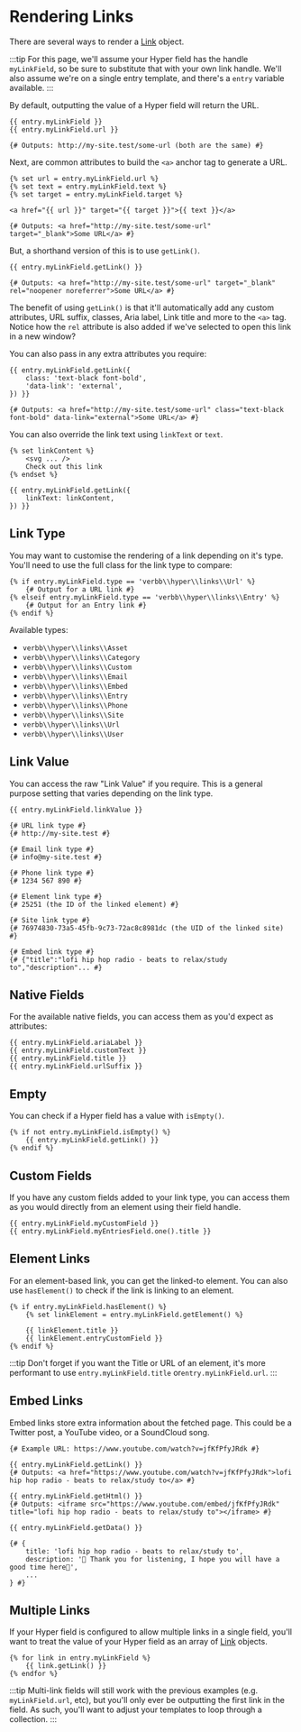 # Rendering Links
There are several ways to render a [Link](docs:developers/link) object. 

:::tip
For this page, we'll assume your Hyper field has the handle `myLinkField`, so be sure to substitute that with your own link handle. We'll also assume we're on a single entry template, and there's a `entry` variable available.
:::

By default, outputting the value of a Hyper field will return the URL.

```twig
{{ entry.myLinkField }}
{{ entry.myLinkField.url }}

{# Outputs: http://my-site.test/some-url (both are the same) #}
```

Next, are common attributes to build the `<a>` anchor tag to generate a URL.

```twig
{% set url = entry.myLinkField.url %}
{% set text = entry.myLinkField.text %}
{% set target = entry.myLinkField.target %}

<a href="{{ url }}" target="{{ target }}">{{ text }}</a>

{# Outputs: <a href="http://my-site.test/some-url" target="_blank">Some URL</a> #}
```

But, a shorthand version of this is to use `getLink()`.

```twig
{{ entry.myLinkField.getLink() }}

{# Outputs: <a href="http://my-site.test/some-url" target="_blank" rel="noopener noreferrer">Some URL</a> #}
```

The benefit of using `getLink()` is that it'll automatically add any custom attributes, URL suffix, classes, Aria label, Link title and more to the `<a>` tag. Notice how the `rel` attribute is also added if we've selected to open this link in a new window?

You can also pass in any extra attributes you require:

```twig
{{ entry.myLinkField.getLink({
    class: 'text-black font-bold',
    'data-link': 'external',
}) }}

{# Outputs: <a href="http://my-site.test/some-url" class="text-black font-bold" data-link="external">Some URL</a> #}
```

You can also override the link text using `linkText` or `text`.

```twig
{% set linkContent %}
    <svg ... />
    Check out this link
{% endset %}

{{ entry.myLinkField.getLink({
    linkText: linkContent,
}) }}
```

## Link Type
You may want to customise the rendering of a link depending on it's type. You'll need to use the full class for the link type to compare:

```twig
{% if entry.myLinkField.type == 'verbb\\hyper\\links\\Url' %}
    {# Output for a URL link #}
{% elseif entry.myLinkField.type == 'verbb\\hyper\\links\\Entry' %}
    {# Output for an Entry link #}
{% endif %}
```

Available types:
- `verbb\\hyper\\links\\Asset`
- `verbb\\hyper\\links\\Category`
- `verbb\\hyper\\links\\Custom`
- `verbb\\hyper\\links\\Email`
- `verbb\\hyper\\links\\Embed`
- `verbb\\hyper\\links\\Entry`
- `verbb\\hyper\\links\\Phone`
- `verbb\\hyper\\links\\Site`
- `verbb\\hyper\\links\\Url`
- `verbb\\hyper\\links\\User`

## Link Value
You can access the raw "Link Value" if you require. This is a general purpose setting that varies depending on the link type.

```twig
{{ entry.myLinkField.linkValue }}

{# URL link type #}
{# http://my-site.test #}

{# Email link type #}
{# info@my-site.test #}

{# Phone link type #}
{# 1234 567 890 #}

{# Element link type #}
{# 25251 (the ID of the linked element) #}

{# Site link type #}
{# 76974830-73a5-45fb-9c73-72ac8c8981dc (the UID of the linked site) #}

{# Embed link type #}
{# {"title":"lofi hip hop radio - beats to relax/study to","description"... #}
```

## Native Fields
For the available native fields, you can access them as you'd expect as attributes:

```twig
{{ entry.myLinkField.ariaLabel }}
{{ entry.myLinkField.customText }}
{{ entry.myLinkField.title }}
{{ entry.myLinkField.urlSuffix }}
```

## Empty
You can check if a Hyper field has a value with `isEmpty()`.

```twig
{% if not entry.myLinkField.isEmpty() %}
    {{ entry.myLinkField.getLink() }}
{% endif %}
```

## Custom Fields
If you have any custom fields added to your link type, you can access them as you would directly from an element using their field handle.

```twig
{{ entry.myLinkField.myCustomField }}
{{ entry.myLinkField.myEntriesField.one().title }}
```

## Element Links
For an element-based link, you can get the linked-to element. You can also use `hasElement()` to check if the link is linking to an element.

```twig
{% if entry.myLinkField.hasElement() %}
    {% set linkElement = entry.myLinkField.getElement() %}

    {{ linkElement.title }}
    {{ linkElement.entryCustomField }}
{% endif %}
```

:::tip
Don't forget if you want the Title or URL of an element, it's more performant to use `entry.myLinkField.title` or`entry.myLinkField.url`.
:::

## Embed Links
Embed links store extra information about the fetched page. This could be a Twitter post, a YouTube video, or a SoundCloud song.

```twig
{# Example URL: https://www.youtube.com/watch?v=jfKfPfyJRdk #}

{{ entry.myLinkField.getLink() }}
{# Outputs: <a href="https://www.youtube.com/watch?v=jfKfPfyJRdk">lofi hip hop radio - beats to relax/study to</a> #}

{{ entry.myLinkField.getHtml() }}
{# Outputs: <iframe src="https://www.youtube.com/embed/jfKfPfyJRdk" title="lofi hip hop radio - beats to relax/study to"></iframe> #}

{{ entry.myLinkField.getData() }}

{# {
    title: 'lofi hip hop radio - beats to relax/study to',
    description: '🤗 Thank you for listening, I hope you will have a good time here💽',
    ...
} #}
```

## Multiple Links
If your Hyper field is configured to allow multiple links in a single field, you'll want to treat the value of your Hyper field as an array of [Link](docs:developers/link) objects.

```twig
{% for link in entry.myLinkField %}
    {{ link.getLink() }}
{% endfor %}
```

:::tip
Multi-link fields will still work with the previous examples (e.g. `myLinkField.url`, etc), but you'll only ever be outputting the first link in the field. As such, you'll want to adjust your templates to loop through a collection.
:::

